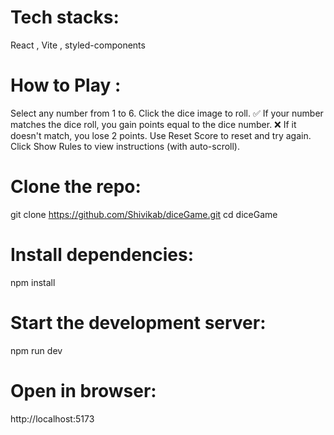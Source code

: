 # Tech stacks: 
React , Vite , styled-components

# How to Play : 
Select any number from 1 to 6.
Click the dice image to roll.
✅ If your number matches the dice roll, you gain points equal to the dice number.
❌ If it doesn't match, you lose 2 points.
Use Reset Score to reset and try again.
Click Show Rules to view instructions (with auto-scroll).

# Clone the repo: 
git clone https://github.com/Shivikab/diceGame.git
cd diceGame

# Install dependencies:
npm install

# Start the development server:
npm run dev 

# Open in browser:
http://localhost:5173
